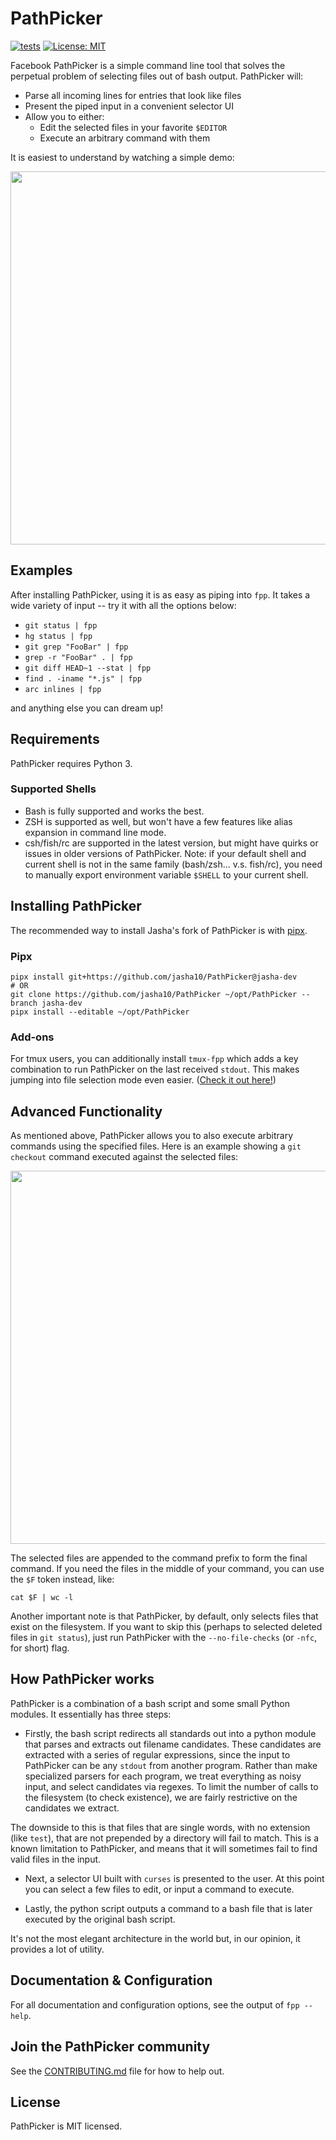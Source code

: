 # PathPicker

[![tests](https://github.com/facebook/PathPicker/workflows/tests/badge.svg)](https://github.com/facebook/PathPicker/actions) [![License: MIT](https://img.shields.io/badge/License-MIT-yellow.svg)](https://opensource.org/licenses/MIT)

Facebook PathPicker is a simple command line tool that solves the perpetual
problem of selecting files out of bash output. PathPicker will:
* Parse all incoming lines for entries that look like files
* Present the piped input in a convenient selector UI
* Allow you to either:
    * Edit the selected files in your favorite `$EDITOR`
    * Execute an arbitrary command with them

It is easiest to understand by watching a simple demo:

<a href="https://asciinema.org/a/19519" target="_blank"><img src="https://asciinema.org/a/19519.png" width="597"/></a>

## Examples

After installing PathPicker, using it is as easy as piping into `fpp`. It takes
a wide variety of input -- try it with all the options below:

* `git status | fpp`
* `hg status | fpp`
* `git grep "FooBar" | fpp`
* `grep -r "FooBar" . | fpp`
* `git diff HEAD~1 --stat | fpp`
* `find . -iname "*.js" | fpp`
* `arc inlines | fpp`

and anything else you can dream up!

## Requirements

PathPicker requires Python 3.

### Supported Shells

* Bash is fully supported and works the best.
* ZSH is supported as well, but won't have a few features like alias expansion in command line mode.
* csh/fish/rc are supported in the latest version, but might have quirks or issues in older versions of PathPicker. Note: if your default shell and current shell is not in the same family (bash/zsh... v.s. fish/rc), you need to manually export environment variable `$SHELL` to your current shell.

## Installing PathPicker

The recommended way to install Jasha's fork of PathPicker is with [pipx](https://pypa.github.io/pipx/).

### Pipx

```
pipx install git+https://github.com/jasha10/PathPicker@jasha-dev
# OR
git clone https://github.com/jasha10/PathPicker ~/opt/PathPicker --branch jasha-dev
pipx install --editable ~/opt/PathPicker
```

### Add-ons

For tmux users, you can additionally install `tmux-fpp` which adds a key combination to run PathPicker on the last received `stdout`.
This makes jumping into file selection mode even easier. ([Check it out here!](https://github.com/tmux-plugins/tmux-fpp))


## Advanced Functionality

As mentioned above, PathPicker allows you to also execute arbitrary commands using the specified files.
Here is an example showing a `git checkout` command executed against the selected files:

<a href="https://asciinema.org/a/19520" target="_blank"><img src="https://asciinema.org/a/19520.png" width="597"/></a>

The selected files are appended to the command prefix to form the final command. If you need the files
in the middle of your command, you can use the `$F` token instead, like:

`cat $F | wc -l`

Another important note is that PathPicker, by default, only selects files that exist on the filesystem. If you
want to skip this (perhaps to selected deleted files in `git status`), just run PathPicker with the `--no-file-checks` (or `-nfc`, for short) flag.

## How PathPicker works

PathPicker is a combination of a bash script and some small Python modules.
It essentially has three steps:

* Firstly, the bash script redirects all standards out into a python module that
parses and extracts out filename candidates. These candidates are extracted with a series of
regular expressions, since the input to PathPicker can be any `stdout` from another program. Rather
than make specialized parsers for each program, we treat everything as noisy input, and select candidates via
regexes. To limit the number of calls to the filesystem (to check existence), we are fairly restrictive on the
candidates we extract.

The downside to this is that files that are single words, with no extension (like `test`), that are not prepended by
a directory will fail to match. This is a known limitation to PathPicker, and means that it will sometimes fail to find valid files in the input.

* Next, a selector UI built with `curses` is presented to the user. At this point you can select a few files to edit, or input a command
to execute.

* Lastly, the python script outputs a command to a bash file that is later
executed by the original bash script.

It's not the most elegant architecture in the world but, in our opinion, it provides a lot of utility.

## Documentation & Configuration

For all documentation and configuration options, see the output of `fpp --help`.

## Join the PathPicker community

See the [CONTRIBUTING.md](https://github.com/facebook/PathPicker/blob/master/CONTRIBUTING.md) file for how to help out.

## License

PathPicker is MIT licensed.
